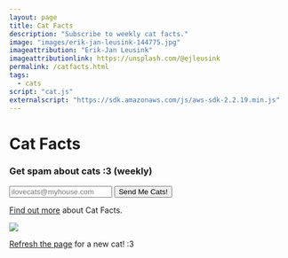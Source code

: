 ```yaml
---
layout: page
title: Cat Facts
description: "Subscribe to weekly cat facts."
image: "images/erik-jan-leusink-144775.jpg"
imageattribution: "Erik-Jan Leusink"
imageattributionlink: https://unsplash.com/@ejleusink
permalink: /catfacts.html
tags:
  - cats
script: "cat.js"
externalscript: "https://sdk.amazonaws.com/js/aws-sdk-2.2.19.min.js"
---
```


<h1>Cat Facts</h1>
<h3>Get spam about cats :3 (weekly)</h3>
<form id="catForm">
  <input id="email" required="true" placeholder="ilovecats@myhouse.com">
  <button id="catButton" class="btn">Send Me Cats!</button>
</form>
<p id="note" class="hidden"></p>

<p><a href="{{ site.url }}/2017/02/23/cat-facts.html">Find out more</a> about Cat Facts.</p>

<a href="http://thecatapi.com"><img src="http://thecatapi.com/api/images/get?format=src"></a>

<p><a href="">Refresh the page</a> for a new cat! :3</p>
